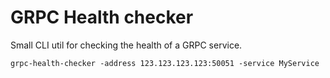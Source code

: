 # GRPC Health checker

Small CLI util for checking the health of a GRPC service.

`grpc-health-checker -address 123.123.123.123:50051 -service MyService`
